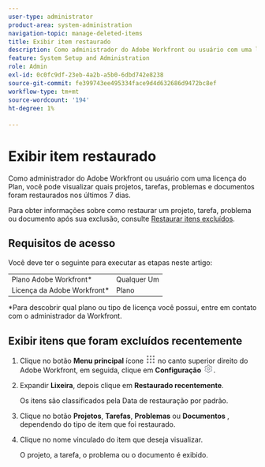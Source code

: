 ```yaml
---
user-type: administrator
product-area: system-administration
navigation-topic: manage-deleted-items
title: Exibir item restaurado
description: Como administrador do Adobe Workfront ou usuário com uma licença do Plan, você pode visualizar quais projetos, tarefas, problemas e documentos foram restaurados nos últimos 7 dias.
feature: System Setup and Administration
role: Admin
exl-id: 0c0fc9df-23eb-4a2b-a5b0-6dbd742e8238
source-git-commit: fe399743ee495334face9d4d632686d9472bc8ef
workflow-type: tm+mt
source-wordcount: '194'
ht-degree: 1%

---
```


# Exibir item restaurado

<!--
<p data-mc-conditions="QuicksilverOrClassic.Draft mode">**DON'T DELETE, DRAFT OR HIDE THIS ARTICLE. IT IS LINKED TO THE PRODUCT, THROUGH THE CONTEXT SENSITIVE HELP LINKS. **</p>
-->

Como administrador do Adobe Workfront ou usuário com uma licença do Plan, você pode visualizar quais projetos, tarefas, problemas e documentos foram restaurados nos últimos 7 dias.

Para obter informações sobre como restaurar um projeto, tarefa, problema ou documento após sua exclusão, consulte [Restaurar itens excluídos](../../../administration-and-setup/manage-workfront/manage-deleted-items/restore-deleted-items.md).

## Requisitos de acesso

Você deve ter o seguinte para executar as etapas neste artigo:

<table style="table-layout:auto"> 
 <col> 
 <col> 
 <tbody> 
  <tr> 
   <td role="rowheader">Plano Adobe Workfront*</td> 
   <td>Qualquer Um</td> 
  </tr> 
  <tr> 
   <td role="rowheader">Licença da Adobe Workfront*</td> 
   <td>Plano</td> 
  </tr> 
 </tbody> 
</table>

&#42;Para descobrir qual plano ou tipo de licença você possui, entre em contato com o administrador da Workfront.

## Exibir itens que foram excluídos recentemente

1. Clique no botão **Menu principal** ícone ![](assets/main-menu-icon.png) no canto superior direito do Adobe Workfront, em seguida, clique em **Configuração** ![](assets/gear-icon-settings.png).

1. Expandir **Lixeira**, depois clique em **Restaurado recentemente**.

   Os itens são classificados pela Data de restauração por padrão.

1. Clique no botão **Projetos**, **Tarefas**, **Problemas** ou **Documentos** , dependendo do tipo de item que foi restaurado.

1. Clique no nome vinculado do item que deseja visualizar.

   O projeto, a tarefa, o problema ou o documento é exibido.
